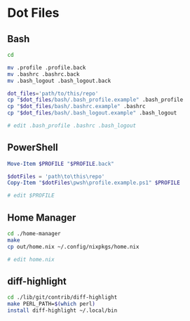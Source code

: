 # Dot Files

## Bash

```bash
cd

mv .profile .profile.back
mv .bashrc .bashrc.back
mv .bash_logout .bash_logout.back

dot_files='path/to/this/repo'
cp "$dot_files/bash/.bash_profile.example" .bash_profile
cp "$dot_files/bash/.bashrc.example" .bashrc
cp "$dot_files/bash/.bash_logout.example" .bash_logout

# edit .bash_profile .bashrc .bash_logout
```

## PowerShell

```powershell
Move-Item $PROFILE "$PROFILE.back"

$dotFiles = 'path\to\this\repo'
Copy-Item "$dotFiles\pwsh\profile.example.ps1" $PROFILE

# edit $PROFILE
```

## Home Manager

```bash
cd ./home-manager
make
cp out/home.nix ~/.config/nixpkgs/home.nix

# edit home.nix
```

## diff-highlight

```bash
cd ./lib/git/contrib/diff-highlight
make PERL_PATH=$(which perl)
install diff-highlight ~/.local/bin
```

